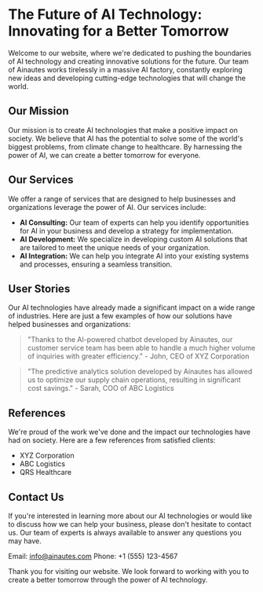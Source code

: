 <!--font:Dancing Script-->

# The Future of AI Technology: Innovating for a Better Tomorrow

Welcome to our website, where we're dedicated to pushing the boundaries of AI technology and creating innovative solutions for the future. Our team of Ainautes works tirelessly in a massive AI factory, constantly exploring new ideas and developing cutting-edge technologies that will change the world.

## Our Mission

Our mission is to create AI technologies that make a positive impact on society. We believe that AI has the potential to solve some of the world's biggest problems, from climate change to healthcare. By harnessing the power of AI, we can create a better tomorrow for everyone.

## Our Services

We offer a range of services that are designed to help businesses and organizations leverage the power of AI. Our services include:

- **AI Consulting:** Our team of experts can help you identify opportunities for AI in your business and develop a strategy for implementation.
- **AI Development:** We specialize in developing custom AI solutions that are tailored to meet the unique needs of your organization.
- **AI Integration:** We can help you integrate AI into your existing systems and processes, ensuring a seamless transition.

## User Stories

Our AI technologies have already made a significant impact on a wide range of industries. Here are just a few examples of how our solutions have helped businesses and organizations:

> "Thanks to the AI-powered chatbot developed by Ainautes, our customer service team has been able to handle a much higher volume of inquiries with greater efficiency." - John, CEO of XYZ Corporation

> "The predictive analytics solution developed by Ainautes has allowed us to optimize our supply chain operations, resulting in significant cost savings." - Sarah, COO of ABC Logistics

## References

We're proud of the work we've done and the impact our technologies have had on society. Here are a few references from satisfied clients:

- XYZ Corporation
- ABC Logistics
- QRS Healthcare

## Contact Us

If you're interested in learning more about our AI technologies or would like to discuss how we can help your business, please don't hesitate to contact us. Our team of experts is always available to answer any questions you may have.

Email: info@ainautes.com
Phone: +1 (555) 123-4567

Thank you for visiting our website. We look forward to working with you to create a better tomorrow through the power of AI technology.

<!--

Write me content for website with wallpaper which alt text is:

"A team of Ainautes working tirelessly in a massive AI factory, creating new and innovative technologies for the future."

The name/title of the page should not be 1:1 copy of the alt text but rather a real content of the website which is using this wallpaper.

- Use markdown format 
- Start with heading
- Heading should be short and concise
- The content should look like a real website 
- The website should not be about the wallpaper, wallpaper is just a related background
- Heading should be contain work "wallpaper" or "background"
- Include real sections like references, contact, user stories, etc. use things relevant to the page purpose.
- Feel free to use structure like headings, bullets, numbering, blockquotes, paragraphs, horizontal lines, etc.
- You can use formatting like bold or _italic_
- You can include UTF-8 emojis
- Links should be only #hash anchors (and you can refer to the document itself)
- Do not include images


---


# The Future of AI Technology: Innovating for a Better Tomorrow

Welcome to our website, where we're dedicated to pushing the boundaries of AI technology and creating innovative solutions for the future. Our team of Ainautes works tirelessly in a massive AI factory, constantly exploring new ideas and developing cutting-edge technologies that will change the world.

## Our Mission

Our mission is to create AI technologies that make a positive impact on society. We believe that AI has the potential to solve some of the world's biggest problems, from climate change to healthcare. By harnessing the power of AI, we can create a better tomorrow for everyone.

## Our Services

We offer a range of services that are designed to help businesses and organizations leverage the power of AI. Our services include:

- **AI Consulting:** Our team of experts can help you identify opportunities for AI in your business and develop a strategy for implementation.
- **AI Development:** We specialize in developing custom AI solutions that are tailored to meet the unique needs of your organization.
- **AI Integration:** We can help you integrate AI into your existing systems and processes, ensuring a seamless transition.

## User Stories

Our AI technologies have already made a significant impact on a wide range of industries. Here are just a few examples of how our solutions have helped businesses and organizations:

> "Thanks to the AI-powered chatbot developed by Ainautes, our customer service team has been able to handle a much higher volume of inquiries with greater efficiency." - John, CEO of XYZ Corporation

> "The predictive analytics solution developed by Ainautes has allowed us to optimize our supply chain operations, resulting in significant cost savings." - Sarah, COO of ABC Logistics

## References

We're proud of the work we've done and the impact our technologies have had on society. Here are a few references from satisfied clients:

- XYZ Corporation
- ABC Logistics
- QRS Healthcare

## Contact Us

If you're interested in learning more about our AI technologies or would like to discuss how we can help your business, please don't hesitate to contact us. Our team of experts is always available to answer any questions you may have.

Email: info@ainautes.com
Phone: +1 (555) 123-4567

Thank you for visiting our website. We look forward to working with you to create a better tomorrow through the power of AI technology.

-->

